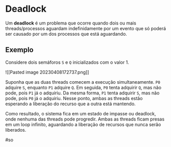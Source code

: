 
# Deadlock

Um **deadlock** é um problema que ocorre quando dois ou mais threads/processos aguardam indefinidamente por um evento que só poderá ser causado por um dos processos que está aguardando.

## Exemplo

Considere dois semáforos `S` e `Q` inicializados com o valor 1.

![[Pasted image 20230408172737.png]]

Suponha que as duas threads comecem a execução simultaneamente. `P0` adquire `S`, enquanto `P1` adquire `Q`. Em seguida, `P0` tenta adquirir `Q`, mas não pode, pois `P1` já o adquiriu. Da mesma forma, `P1` tenta adquirir `S`, mas não pode, pois `P0` já o adquiriu. Nesse ponto, ambas as threads estão esperando a liberação do recurso que a outra está mantendo.

Como resultado, o sistema fica em um estado de impasse ou deadlock, onde nenhuma das threads pode progredir. Ambas as threads ficam presas em um loop infinito, aguardando a liberação de recursos que nunca serão liberados.

#so

